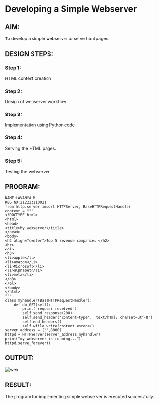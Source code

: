 # Developing a Simple Webserver
## AIM:
To develop a simple webserver to serve html pages.

## DESIGN STEPS:
### Step 1: 
HTML content creation
### Step 2:
Design of webserver workflow
### Step 3:
Implementation using Python code
### Step 4:
Serving the HTML pages.
### Step 5:
Testing the webserver

## PROGRAM:
```
NAME:LAVANYA M
REG NO:212222110021
from http.server import HTTPServer, BaseHTTPRequestHandler
content = """
<!DOCTYPE html>
<html>
<head>
<title>My webserver</title>
</head>
<body>
<h2 align="center">Top 5 revenue companies </h2>
<hr>
<ol>
<h3>
<li>apple</li>
<li>amazon</li>
<li>Microsoft</li>
<li>alphabet</li>
<li>meta</li>
</h3>
</ol>
</body>
</html>
"""
class myhandler(BaseHTTPRequestHandler):
    def do_GET(self):
        print("request received")
        self.send_response(200)
        self.send_header('content-type', 'text/html; charset=utf-8')
        self.end_headers()
        self.wfile.write(content.encode())
server_address = ('',8000)
httpd = HTTPServer(server_address,myhandler)
print("my webserver is running...")
httpd.serve_forever()
```

## OUTPUT:
![web](https://github.com/LavanyaMuraleedharan/simplewebserver/assets/120103862/e58bf463-32d5-41bb-b166-e202ad6beabb)


## RESULT:
The program for implementing simple webserver is executed successfully.
